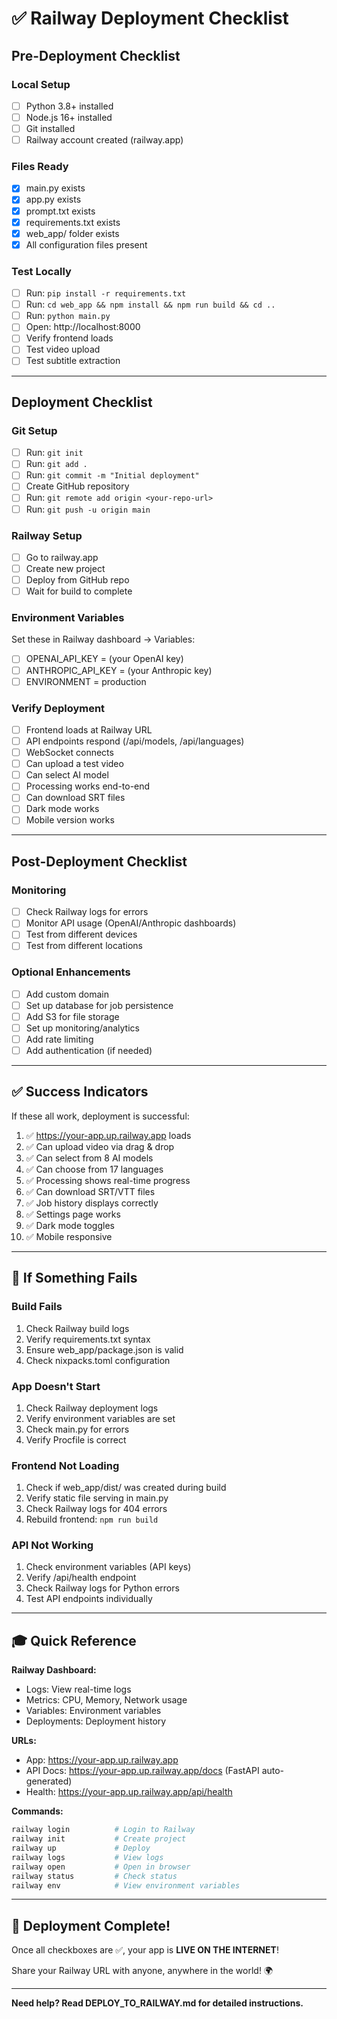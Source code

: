# ✅ Railway Deployment Checklist

## Pre-Deployment Checklist

### Local Setup
- [ ] Python 3.8+ installed
- [ ] Node.js 16+ installed
- [ ] Git installed
- [ ] Railway account created (railway.app)

### Files Ready
- [x] main.py exists
- [x] app.py exists
- [x] prompt.txt exists
- [x] requirements.txt exists
- [x] web_app/ folder exists
- [x] All configuration files present

### Test Locally
- [ ] Run: `pip install -r requirements.txt`
- [ ] Run: `cd web_app && npm install && npm run build && cd ..`
- [ ] Run: `python main.py`
- [ ] Open: http://localhost:8000
- [ ] Verify frontend loads
- [ ] Test video upload
- [ ] Test subtitle extraction

---

## Deployment Checklist

### Git Setup
- [ ] Run: `git init`
- [ ] Run: `git add .`
- [ ] Run: `git commit -m "Initial deployment"`
- [ ] Create GitHub repository
- [ ] Run: `git remote add origin <your-repo-url>`
- [ ] Run: `git push -u origin main`

### Railway Setup
- [ ] Go to railway.app
- [ ] Create new project
- [ ] Deploy from GitHub repo
- [ ] Wait for build to complete

### Environment Variables
Set these in Railway dashboard → Variables:
- [ ] OPENAI_API_KEY = (your OpenAI key)
- [ ] ANTHROPIC_API_KEY = (your Anthropic key)
- [ ] ENVIRONMENT = production

### Verify Deployment
- [ ] Frontend loads at Railway URL
- [ ] API endpoints respond (/api/models, /api/languages)
- [ ] WebSocket connects
- [ ] Can upload a test video
- [ ] Can select AI model
- [ ] Processing works end-to-end
- [ ] Can download SRT files
- [ ] Dark mode works
- [ ] Mobile version works

---

## Post-Deployment Checklist

### Monitoring
- [ ] Check Railway logs for errors
- [ ] Monitor API usage (OpenAI/Anthropic dashboards)
- [ ] Test from different devices
- [ ] Test from different locations

### Optional Enhancements
- [ ] Add custom domain
- [ ] Set up database for job persistence
- [ ] Add S3 for file storage
- [ ] Set up monitoring/analytics
- [ ] Add rate limiting
- [ ] Add authentication (if needed)

---

## ✅ Success Indicators

If these all work, deployment is successful:

1. ✅ https://your-app.up.railway.app loads
2. ✅ Can upload video via drag & drop
3. ✅ Can select from 8 AI models
4. ✅ Can choose from 17 languages
5. ✅ Processing shows real-time progress
6. ✅ Can download SRT/VTT files
7. ✅ Job history displays correctly
8. ✅ Settings page works
9. ✅ Dark mode toggles
10. ✅ Mobile responsive

---

## 🚨 If Something Fails

### Build Fails
1. Check Railway build logs
2. Verify requirements.txt syntax
3. Ensure web_app/package.json is valid
4. Check nixpacks.toml configuration

### App Doesn't Start
1. Check Railway deployment logs
2. Verify environment variables are set
3. Check main.py for errors
4. Verify Procfile is correct

### Frontend Not Loading
1. Check if web_app/dist/ was created during build
2. Verify static file serving in main.py
3. Check Railway logs for 404 errors
4. Rebuild frontend: `npm run build`

### API Not Working
1. Check environment variables (API keys)
2. Verify /api/health endpoint
3. Check Railway logs for Python errors
4. Test API endpoints individually

---

## 🎓 Quick Reference

**Railway Dashboard:**
- Logs: View real-time logs
- Metrics: CPU, Memory, Network usage
- Variables: Environment variables
- Deployments: Deployment history

**URLs:**
- App: https://your-app.up.railway.app
- API Docs: https://your-app.up.railway.app/docs (FastAPI auto-generated)
- Health: https://your-app.up.railway.app/api/health

**Commands:**
```bash
railway login          # Login to Railway
railway init           # Create project
railway up             # Deploy
railway logs           # View logs
railway open           # Open in browser
railway status         # Check status
railway env            # View environment variables
```

---

## 🎉 Deployment Complete!

Once all checkboxes are ✅, your app is **LIVE ON THE INTERNET**!

Share your Railway URL with anyone, anywhere in the world! 🌍

---

**Need help? Read DEPLOY_TO_RAILWAY.md for detailed instructions.**